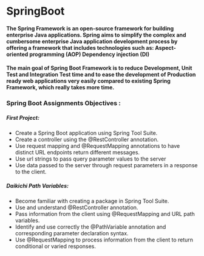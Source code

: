 # SpringBoot
#### The Spring Framework is an open-source framework for building enterprise Java applications. Spring aims to simplify the complex and cumbersome enterprise Java application development process by offering a framework that includes technologies such as: Aspect-oriented programming (AOP) Dependency injection (DI)

#### The main goal of Spring Boot Framework is to reduce Development, Unit Test and Integration Test time and to ease the development of Production ready web applications very easily compared to existing Spring Framework, which really takes more time.

### Spring Boot Assignments Objectives :
##### First Project:
- Create a Spring Boot application using Spring Tool Suite.
- Create a controller using the @RestController annotation.
- Use request mapping and @RequestMapping annotations to have distinct URL endpoints return different messages.
- Use url strings to pass query parameter values to the server
- Use data passed to the server through request parameters in a response to the client.

##### Daikichi Path Variables:
- Become familiar with creating a package in Spring Tool Suite.
- Use and understand @RestController annotation.
- Pass information from the client using @RequestMapping and URL path variables.
- Identify and use correctly the @PathVariable annotation and corresponding parameter declaration syntax.
- Use @RequestMapping to process information from the client to return conditional or varied responses.

